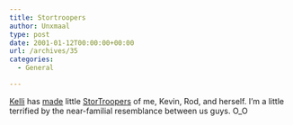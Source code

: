 ```yaml
---
title: Stortroopers
author: Unxmaal
type: post
date: 2001-01-12T00:00:00+00:00
url: /archives/35
categories:
  - General

---
```

[Kelli][1] has [made][2] little [StorTroopers][3] of me, Kevin, Rod, and herself. I&#8217;m a little terrified by the near-familial resemblance between us guys. O_O

 [1]: http://www.astral55.com/kelli/weblog/
 [2]: http://astral55.com/kelli/weblog/archives/00000009.html
 [3]: http://www.stor.co.uk/